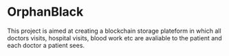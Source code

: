# OrphanBlack
This project is aimed at creating a blockchain storage plateform in which all doctors visits, hospital visits, blood work etc are avaliable to the patient and each doctor a patient sees. 
